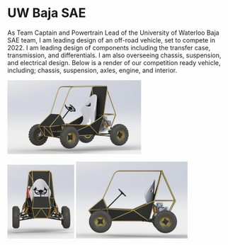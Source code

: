 # UW Baja SAE

As Team Captain and Powertrain Lead of the University of Waterloo Baja SAE team, I am leading design of an off-road vehicle, set to compete in 2022. I am leading design of components including the transfer case, transmission, and differentials. I am also overseeing chassis, suspension, and electrical design. Below is a render of our competition ready vehicle, including; chassis, suspension, axles, engine, and interior.

<img src="https://github.com/Eohayon/UW-Baja-SAE/blob/main/Pictures/ISO.png" width="60%" height="60%">

<img src="https://github.com/Eohayon/UW-Baja-SAE/blob/main/Pictures/FRONT.png" width="30%" height="30%"> <img src="https://github.com/Eohayon/UW-Baja-SAE/blob/main/Pictures/SIDE.png" width="50%" height="50%">
